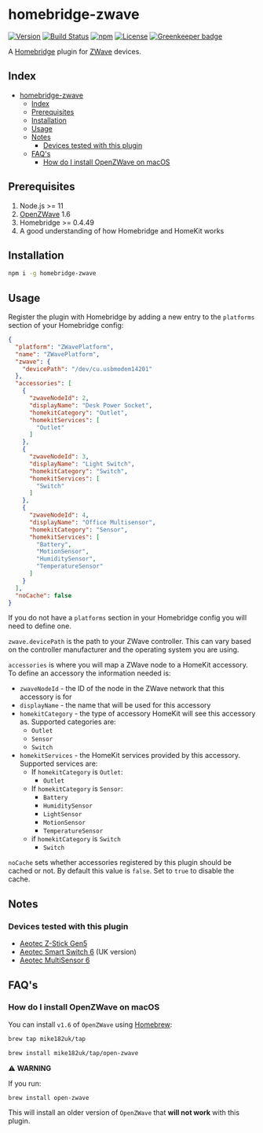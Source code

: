 # homebridge-zwave

[![Version](https://img.shields.io/npm/v/homebridge-zwave.svg?style=flat-square)](https://www.npmjs.com/package/homebridge-zwave)
[![Build Status](https://img.shields.io/travis/mike182uk/homebridge-zwave.svg?style=flat-square)](http://travis-ci.org/mike182uk/homebridge-zwave)
[![npm](https://img.shields.io/npm/dm/homebridge-zwave.svg?style=flat-square)](https://www.npmjs.com/package/homebridge-zwave)
[![License](https://img.shields.io/github/license/mike182uk/homebridge-zwave.svg?style=flat-square)](https://www.npmjs.com/package/homebridge-zwave) [![Greenkeeper badge](https://badges.greenkeeper.io/mike182uk/homebridge-zwave.svg)](https://greenkeeper.io/)

A [Homebridge](https://github.com/nfarina/homebridge) plugin for [ZWave](https://www.z-wave.com/) devices.

## Index

- [homebridge-zwave](#homebridge-zwave)
  - [Index](#index)
  - [Prerequisites](#prerequisites)
  - [Installation](#installation)
  - [Usage](#usage)
  - [Notes](#notes)
    - [Devices tested with this plugin](#devices-tested-with-this-plugin)
  - [FAQ's](#faqs)
    - [How do I install OpenZWave on macOS](#how-do-i-install-openzwave-on-macos)

## Prerequisites

1. Node.js >= 11
2. [OpenZWave](http://www.openzwave.com/) 1.6
3. Homebridge >= 0.4.49
4. A good understanding of how Homebridge and HomeKit works

## Installation

```sh
npm i -g homebridge-zwave
```

## Usage

Register the plugin with Homebridge by adding a new entry to the `platforms` section of your Homebridge config:

```json
{
  "platform": "ZWavePlatform",
  "name": "ZWavePlatform",
  "zwave": {
    "devicePath": "/dev/cu.usbmodem14201"
  },
  "accessories": [
    {
      "zwaveNodeId": 2,
      "displayName": "Desk Power Socket",
      "homekitCategory": "Outlet",
      "homekitServices": [
        "Outlet"
      ]
    },
    {
      "zwaveNodeId": 3,
      "displayName": "Light Switch",
      "homekitCategory": "Switch",
      "homekitServices": [
        "Switch"
      ]
    },
    {
      "zwaveNodeId": 4,
      "displayName": "Office Multisensor",
      "homekitCategory": "Sensor",
      "homekitServices": [
        "Battery",
        "MotionSensor",
        "HumiditySensor",
        "TemperatureSensor"
      ]
    }
  ],
  "noCache": false
}
```

If you do not have a `platforms` section in your Homebridge config you will need to define one.

`zwave.devicePath` is the path to your ZWave controller. This can vary based on the controller manufacturer and the operating system you are using.

`accessories` is where you will map a ZWave node to a HomeKit accessory. To define an accessory the information needed is:

- `zwaveNodeId` - the ID of the node in the ZWave network that this accessory is for
- `displayName` - the name that will be used for this accessory
- `homekitCategory` - the type of accessory HomeKit will see this accessory as. Supported categories are:
  - `Outlet`
  - `Sensor`
  - `Switch`
- `homekitServices` - the HomeKit services provided by this accessory. Supported services are:
  - If `homekitCategory` is `Outlet`:
    - `Outlet`
  - If `homekitCategory` is `Sensor`:
    - `Battery` 
    - `HumiditySensor`
    - `LightSensor`
    - `MotionSensor`
    - `TemperatureSensor`
  - if `homekitCategory` is `Switch`
    - `Switch`

`noCache` sets whether accessories registered by this plugin should be cached or not. By default this value is `false`. Set to `true` to disable the cache.

## Notes

### Devices tested with this plugin

- [Aeotec Z-Stick Gen5](https://aeotec.com/z-wave-usb-stick)
- [Aeotec Smart Switch 6](https://aeotec.com/z-wave-plug-in-switch) (UK version)
- [Aeotec MultiSensor 6](https://aeotec.com/z-wave-sensor)

## FAQ's

### How do I install OpenZWave on macOS

You can install `v1.6` of `OpenZWave` using [Homebrew](https://brew.sh/):

```sh
brew tap mike182uk/tap

brew install mike182uk/tap/open-zwave
```

⚠️ **WARNING**

If you run:

```sh
brew install open-zwave
```

This will install an older version of `OpenZWave` that **will not work** with this plugin.
